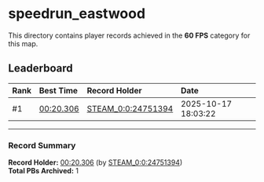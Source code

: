 # speedrun_eastwood

This directory contains player records achieved in the **60 FPS** category for this map.

## Leaderboard

| Rank | Best Time | Record Holder | Date                |
| :--- | :-------- | :------------ | :------------------ |
| #1   | [00:20.306](./00020306_STEAM_0_0_24751394_20251017-180322.zip) | [STEAM_0:0:24751394](https://speedrun16.com/profile/STEAM_0:0:24751394)   | 2025-10-17 18:03:22 |

---

### Record Summary
**Record Holder:** [00:20.306](./00020306_STEAM_0_0_24751394_20251017-180322.zip) (by [STEAM_0:0:24751394](https://speedrun16.com/profile/STEAM_0:0:24751394))  
**Total PBs Archived:** 1